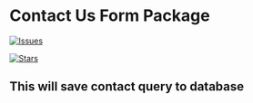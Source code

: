 # Contact Us Form Package

[![Issues](https://img.shields.io/github/issues/Tarun-301/sedevtest-contact-package?style=flat-square)](https://github.com/Tarun-301/sedevtest-contact-package/issues)


 [![Stars](https://img.shields.io/github/stars/Tarun-301/sedevtest-contact-package?style=flat-square)](https://github.com/Tarun-301/sedevtest-contact-package/stargazers)
## This will save contact query to database
